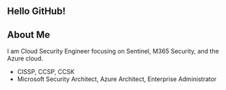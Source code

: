 ## Hello GitHub!

## About Me
I am Cloud Security Engineer focusing on Sentinel, M365 Security, and the Azure cloud.
- CISSP, CCSP, CCSK
- Microsoft Security Architect, Azure Architect, Enterprise Administrator
